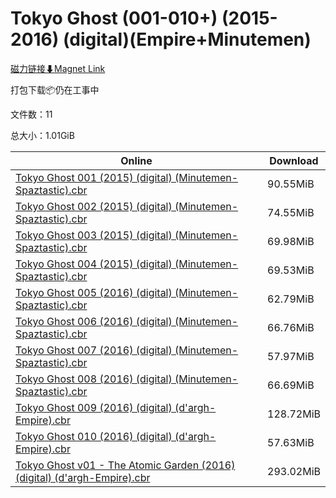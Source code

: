 # Tokyo Ghost (001-010+) (2015-2016) (digital)(Empire+Minutemen)

[磁力链接⬇Magnet Link](magnet:?xt=urn:btih:4db72a6abc30b82b8673004d7a5606e7e75def04&dn=Tokyo%20Ghost%20%28001-010%2B%29%20%282015-2016%29%20%28digital%29%28Empire%2BMinutemen%29)

打包下载📦仍在工事中

文件数：11

总大小：1.01GiB

Online | Download
--- | ---
[Tokyo Ghost 001 (2015) (digital) (Minutemen-Spaztastic).cbr](https://github.com/alicewish/markdown/blob/master/comic/Tokyo-Ghost-001-2015-digital-Minutemen-Spaztastic-cbr.md) | 90.55MiB
[Tokyo Ghost 002 (2015) (digital) (Minutemen-Spaztastic).cbr](https://github.com/alicewish/markdown/blob/master/comic/Tokyo-Ghost-002-2015-digital-Minutemen-Spaztastic-cbr.md) | 74.55MiB
[Tokyo Ghost 003 (2015) (digital) (Minutemen-Spaztastic).cbr](https://github.com/alicewish/markdown/blob/master/comic/Tokyo-Ghost-003-2015-digital-Minutemen-Spaztastic-cbr.md) | 69.98MiB
[Tokyo Ghost 004 (2015) (digital) (Minutemen-Spaztastic).cbr](https://github.com/alicewish/markdown/blob/master/comic/Tokyo-Ghost-004-2015-digital-Minutemen-Spaztastic-cbr.md) | 69.53MiB
[Tokyo Ghost 005 (2016) (digital) (Minutemen-Spaztastic).cbr](https://github.com/alicewish/markdown/blob/master/comic/Tokyo-Ghost-005-2016-digital-Minutemen-Spaztastic-cbr.md) | 62.79MiB
[Tokyo Ghost 006 (2016) (digital) (Minutemen-Spaztastic).cbr](https://github.com/alicewish/markdown/blob/master/comic/Tokyo-Ghost-006-2016-digital-Minutemen-Spaztastic-cbr.md) | 66.76MiB
[Tokyo Ghost 007 (2016) (digital) (Minutemen-Spaztastic).cbr](https://github.com/alicewish/markdown/blob/master/comic/Tokyo-Ghost-007-2016-digital-Minutemen-Spaztastic-cbr.md) | 57.97MiB
[Tokyo Ghost 008 (2016) (digital) (Minutemen-Spaztastic).cbr](https://github.com/alicewish/markdown/blob/master/comic/Tokyo-Ghost-008-2016-digital-Minutemen-Spaztastic-cbr.md) | 66.69MiB
[Tokyo Ghost 009 (2016) (digital) (d'argh-Empire).cbr](https://github.com/alicewish/markdown/blob/master/comic/Tokyo-Ghost-009-2016-digital-dargh-Empire-cbr.md) | 128.72MiB
[Tokyo Ghost 010 (2016) (digital) (d'argh-Empire).cbr](https://github.com/alicewish/markdown/blob/master/comic/Tokyo-Ghost-010-2016-digital-dargh-Empire-cbr.md) | 57.63MiB
[Tokyo Ghost v01 - The Atomic Garden (2016) (digital) (d'argh-Empire).cbr](https://github.com/alicewish/markdown/blob/master/comic/Tokyo-Ghost-v01-Atomic-Garden-2016-digital-dargh-Empire-cbr.md) | 293.02MiB